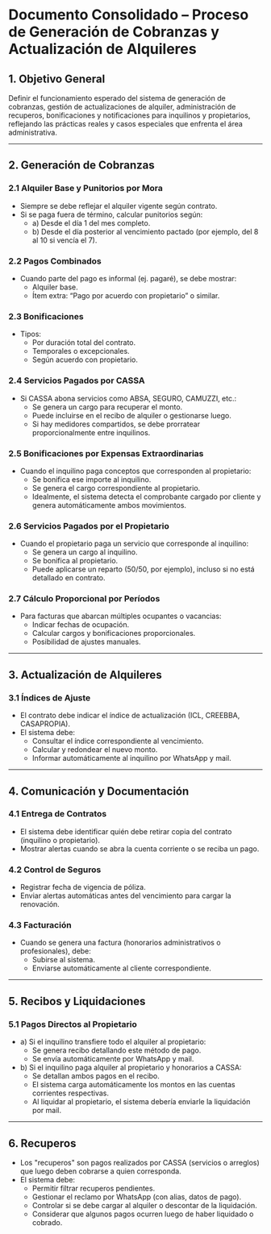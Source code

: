 # Documento Consolidado – Proceso de Generación de Cobranzas y Actualización de Alquileres

## 1. Objetivo General

Definir el funcionamiento esperado del sistema de generación de cobranzas, gestión de actualizaciones de alquiler, administración de recuperos, bonificaciones y notificaciones para inquilinos y propietarios, reflejando las prácticas reales y casos especiales que enfrenta el área administrativa.

---

## 2. Generación de Cobranzas

### 2.1 Alquiler Base y Punitorios por Mora

- Siempre se debe reflejar el alquiler vigente según contrato.
- Si se paga fuera de término, calcular punitorios según:
  - a) Desde el día 1 del mes completo.
  - b) Desde el día posterior al vencimiento pactado (por ejemplo, del 8 al 10 si vencía el 7).

### 2.2 Pagos Combinados

- Cuando parte del pago es informal (ej. pagaré), se debe mostrar:
  - Alquiler base.
  - Ítem extra: “Pago por acuerdo con propietario” o similar.

### 2.3 Bonificaciones

- Tipos:
  - Por duración total del contrato.
  - Temporales o excepcionales.
  - Según acuerdo con propietario.

### 2.4 Servicios Pagados por CASSA

- Si CASSA abona servicios como ABSA, SEGURO, CAMUZZI, etc.:
  - Se genera un cargo para recuperar el monto.
  - Puede incluirse en el recibo de alquiler o gestionarse luego.
  - Si hay medidores compartidos, se debe prorratear proporcionalmente entre inquilinos.

### 2.5 Bonificaciones por Expensas Extraordinarias

- Cuando el inquilino paga conceptos que corresponden al propietario:
  - Se bonifica ese importe al inquilino.
  - Se genera el cargo correspondiente al propietario.
  - Idealmente, el sistema detecta el comprobante cargado por cliente y genera automáticamente ambos movimientos.

### 2.6 Servicios Pagados por el Propietario

- Cuando el propietario paga un servicio que corresponde al inquilino:
  - Se genera un cargo al inquilino.
  - Se bonifica al propietario.
  - Puede aplicarse un reparto (50/50, por ejemplo), incluso si no está detallado en contrato.

### 2.7 Cálculo Proporcional por Períodos

- Para facturas que abarcan múltiples ocupantes o vacancias:
  - Indicar fechas de ocupación.
  - Calcular cargos y bonificaciones proporcionales.
  - Posibilidad de ajustes manuales.

---

## 3. Actualización de Alquileres

### 3.1 Índices de Ajuste

- El contrato debe indicar el índice de actualización (ICL, CREEBBA, CASAPROPIA).
- El sistema debe:
  - Consultar el índice correspondiente al vencimiento.
  - Calcular y redondear el nuevo monto.
  - Informar automáticamente al inquilino por WhatsApp y mail.

---

## 4. Comunicación y Documentación

### 4.1 Entrega de Contratos

- El sistema debe identificar quién debe retirar copia del contrato (inquilino o propietario).
- Mostrar alertas cuando se abra la cuenta corriente o se reciba un pago.

### 4.2 Control de Seguros

- Registrar fecha de vigencia de póliza.
- Enviar alertas automáticas antes del vencimiento para cargar la renovación.

### 4.3 Facturación

- Cuando se genera una factura (honorarios administrativos o profesionales), debe:
  - Subirse al sistema.
  - Enviarse automáticamente al cliente correspondiente.

---

## 5. Recibos y Liquidaciones

### 5.1 Pagos Directos al Propietario

- a) Si el inquilino transfiere todo el alquiler al propietario:
  - Se genera recibo detallando este método de pago.
  - Se envía automáticamente por WhatsApp y mail.
- b) Si el inquilino paga alquiler al propietario y honorarios a CASSA:
  - Se detallan ambos pagos en el recibo.
  - El sistema carga automáticamente los montos en las cuentas corrientes respectivas.
  - Al liquidar al propietario, el sistema debería enviarle la liquidación por mail.

---

## 6. Recuperos

- Los "recuperos" son pagos realizados por CASSA (servicios o arreglos) que luego deben cobrarse a quien corresponda.
- El sistema debe:
  - Permitir filtrar recuperos pendientes.
  - Gestionar el reclamo por WhatsApp (con alias, datos de pago).
  - Controlar si se debe cargar al alquiler o descontar de la liquidación.
  - Considerar que algunos pagos ocurren luego de haber liquidado o cobrado.

